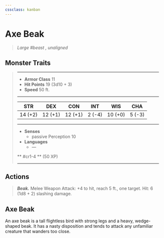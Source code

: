 ```yaml
---
cssclass: kanban
---
```


# Axe Beak
>*Large #beast , unaligned*
## Monster Traits
>___
>- **Armor Class** 11
>- **Hit Points** 19 (3d10 + 3)
>- **Speed** 50 ft.
>___
>|STR|DEX|CON|INT|WIS|CHA|
>|:---:|:---:|:---:|:---:|:---:|:---:|
>|14 (+2)|12 (+1)|12 (+1)|2 (-4)|10 (+0)|5 (-3)|
>___
>- **Senses**
>	 - passive Perception 10
>- **Languages**
>	 - —
>
> ** #cr1-4 ** (50 XP)
>___
## Actions
>***Beak.*** Melee Weapon Attack: +4 to hit, reach 5 ft., one target. Hit: 6 (1d8 + 2) slashing damage.
## Axe Beak
An axe beak is a tall flightless bird with strong legs and a heavy, wedge-shaped beak. It has a nasty disposition and tends to attack any unfamiliar creature that wanders too close.